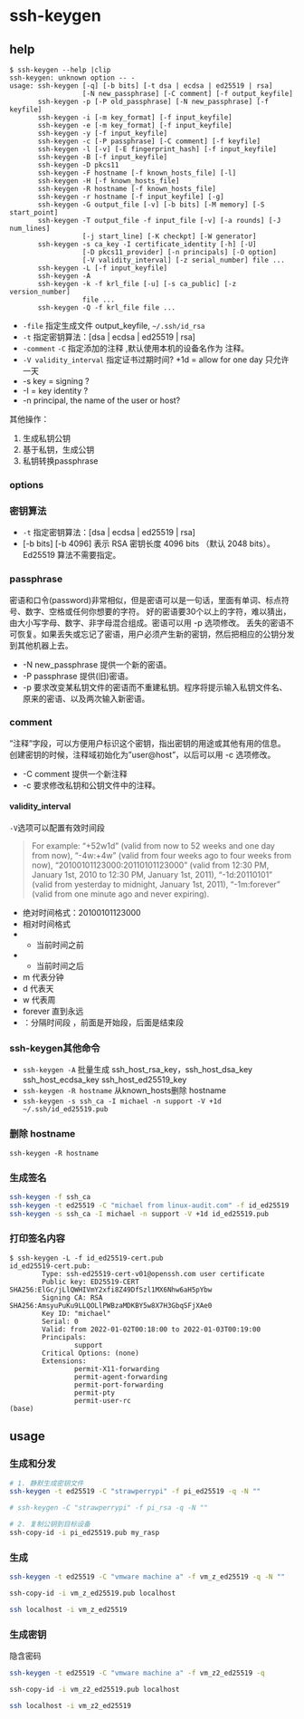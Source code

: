 # ssh-keygen

## help
```
$ ssh-keygen --help |clip
ssh-keygen: unknown option -- -
usage: ssh-keygen [-q] [-b bits] [-t dsa | ecdsa | ed25519 | rsa]
                  [-N new_passphrase] [-C comment] [-f output_keyfile]
       ssh-keygen -p [-P old_passphrase] [-N new_passphrase] [-f keyfile]
       ssh-keygen -i [-m key_format] [-f input_keyfile]
       ssh-keygen -e [-m key_format] [-f input_keyfile]
       ssh-keygen -y [-f input_keyfile]
       ssh-keygen -c [-P passphrase] [-C comment] [-f keyfile]
       ssh-keygen -l [-v] [-E fingerprint_hash] [-f input_keyfile]
       ssh-keygen -B [-f input_keyfile]
       ssh-keygen -D pkcs11
       ssh-keygen -F hostname [-f known_hosts_file] [-l]
       ssh-keygen -H [-f known_hosts_file]
       ssh-keygen -R hostname [-f known_hosts_file]
       ssh-keygen -r hostname [-f input_keyfile] [-g]
       ssh-keygen -G output_file [-v] [-b bits] [-M memory] [-S start_point]
       ssh-keygen -T output_file -f input_file [-v] [-a rounds] [-J num_lines]
                  [-j start_line] [-K checkpt] [-W generator]
       ssh-keygen -s ca_key -I certificate_identity [-h] [-U]
                  [-D pkcs11_provider] [-n principals] [-O option]
                  [-V validity_interval] [-z serial_number] file ...
       ssh-keygen -L [-f input_keyfile]
       ssh-keygen -A
       ssh-keygen -k -f krl_file [-u] [-s ca_public] [-z version_number]
                  file ...
       ssh-keygen -Q -f krl_file file ...
```


- `-file` 指定生成文件 output_keyfile,  `~/.ssh/id_rsa`
- `-t`  指定密钥算法：[dsa | ecdsa | ed25519 | rsa]
- `-comment` `-C` 指定添加的注释 ,默认使用本机的设备名作为 注释。
- `-V validity_interval` 指定证书过期时间?  +1d = allow for one day 只允许一天
- -s key = signing ?
- -I = key identity ?
- -n principal, the name of the user or host?

其他操作：
1. 生成私钥公钥
2. 基于私钥，生成公钥
3. 私钥转换passphrase
### options
### 密钥算法
- `-t`  指定密钥算法：[dsa | ecdsa | ed25519 | rsa]
- [-b bits] [-b 4096] 表示 RSA 密钥长度 4096 bits （默认 2048 bits）。Ed25519 算法不需要指定。

### passphrase 
密语和口令(password)非常相似，但是密语可以是一句话，里面有单词、标点符号、数字、空格或任何你想要的字符。 
好的密语要30个以上的字符，难以猜出，由大小写字母、数字、非字母混合组成。密语可以用 -p 选项修改。 
丢失的密语不可恢复。如果丢失或忘记了密语，用户必须产生新的密钥，然后把相应的公钥分发到其他机器上去。 

- -N new_passphrase 提供一个新的密语。 
- -P passphrase 提供(旧)密语。 
- -p 要求改变某私钥文件的密语而不重建私钥。程序将提示输入私钥文件名、原来的密语、以及两次输入新密语。 

### comment
”注释”字段，可以方便用户标识这个密钥，指出密钥的用途或其他有用的信息。 
创建密钥的时候，注释域初始化为”user@host”，以后可以用 -c 选项修改。

- -C comment 提供一个新注释 
- -c 要求修改私钥和公钥文件中的注释。

#### validity_interval 
`-V`选项可以配置有效时间段

> For example: 
>   “+52w1d” (valid from now to 52 weeks and one day from now),
>   “-4w:+4w” (valid from four weeks ago to four weeks from now),
>   “20100101123000:20110101123000” (valid from 12:30 PM, January 1st, 2010 to 12:30 PM, January 1st, 2011), 
>   “-1d:20110101” (valid from yesterday to midnight, January 1st, 2011), 
>   “-1m:forever” (valid from one minute ago and never expiring).

- 绝对时间格式：20100101123000  
- 相对时间格式
- - 当前时间之前
- + 当前时间之后
- m 代表分钟
- d 代表天
- w 代表周
- forever 直到永远
- ：分隔时间段 ，前面是开始段，后面是结束段


### ssh-keygen其他命令

- `ssh-keygen -A` 批量生成 ssh_host_rsa_key，ssh_host_dsa_key ssh_host_ecdsa_key ssh_host_ed25519_key
- `ssh-keygen -R hostname`  从known_hosts删除 hostname 
- `ssh-keygen -s ssh_ca -I michael -n support -V +1d ~/.ssh/id_ed25519.pub`


### 删除 hostname 
`ssh-keygen -R hostname`
### 生成签名
``` bash
ssh-keygen -f ssh_ca
ssh-keygen -t ed25519 -C "michael from linux-audit.com" -f id_ed25519
ssh-keygen -s ssh_ca -I michael -n support -V +1d id_ed25519.pub

```
### 打印签名内容
```
$ ssh-keygen -L -f id_ed25519-cert.pub
id_ed25519-cert.pub:
        Type: ssh-ed25519-cert-v01@openssh.com user certificate
        Public key: ED25519-CERT SHA256:ElGc/jLlQWHIVmY2xfi8Z49DfSzl1MX6Nhw6aH5pYbw
        Signing CA: RSA SHA256:AmsyuPuKu9LLQOLlPWBzaMDKBY5w8X7H3GbqSFjXAe0
        Key ID: "michael"
        Serial: 0
        Valid: from 2022-01-02T00:18:00 to 2022-01-03T00:19:00
        Principals:
                support
        Critical Options: (none)
        Extensions:
                permit-X11-forwarding
                permit-agent-forwarding
                permit-port-forwarding
                permit-pty
                permit-user-rc
(base)

```
## usage

### 生成和分发
``` bash
# 1. 静默生成密钥文件
ssh-keygen -t ed25519 -C "strawperrypi" -f pi_ed25519 -q -N ""

# ssh-keygen -C "strawperrypi" -f pi_rsa -q -N ""

# 2. 复制公钥到目标设备
ssh-copy-id -i pi_ed25519.pub my_rasp

```

### 生成
``` bash
ssh-keygen -t ed25519 -C "vmware machine a" -f vm_z_ed25519 -q -N ""

ssh-copy-id -i vm_z_ed25519.pub localhost

ssh localhost -i vm_z_ed25519

```
### 生成密钥
隐含密码

``` bash
ssh-keygen -t ed25519 -C "vmware machine a" -f vm_z2_ed25519 -q 

ssh-copy-id -i vm_z2_ed25519.pub localhost

ssh localhost -i vm_z2_ed25519
```